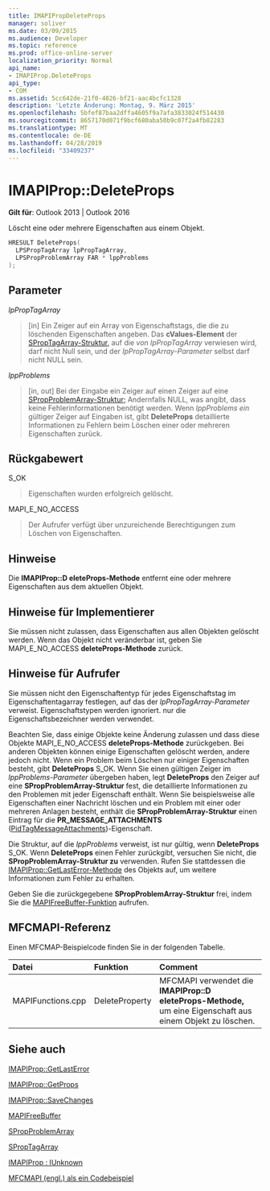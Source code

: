 ```yaml
---
title: IMAPIPropDeleteProps
manager: soliver
ms.date: 03/09/2015
ms.audience: Developer
ms.topic: reference
ms.prod: office-online-server
localization_priority: Normal
api_name:
- IMAPIProp.DeleteProps
api_type:
- COM
ms.assetid: 5cc642de-21f0-4826-bf21-aac4bcfc1328
description: 'Letzte Änderung: Montag, 9. März 2015'
ms.openlocfilehash: 5bfef87baa2dffa4605f9a7afa3833024f514430
ms.sourcegitcommit: 8657170d071f9bcf680aba50b9c07f2a4fb82283
ms.translationtype: MT
ms.contentlocale: de-DE
ms.lasthandoff: 04/28/2019
ms.locfileid: "33409237"
---
```

# <a name="imapipropdeleteprops"></a>IMAPIProp::DeleteProps

  
  
**Gilt für**: Outlook 2013 | Outlook 2016 
  
Löscht eine oder mehrere Eigenschaften aus einem Objekt. 
  
```cpp
HRESULT DeleteProps(
  LPSPropTagArray lpPropTagArray,
  LPSPropProblemArray FAR * lppProblems
);
```

## <a name="parameters"></a>Parameter

 _lpPropTagArray_
  
> [in] Ein Zeiger auf ein Array von Eigenschaftstags, die die zu löschenden Eigenschaften angeben. Das **cValues-Element** der [SPropTagArray-Struktur,](sproptagarray.md) auf die  _von lpPropTagArray_ verwiesen wird, darf nicht Null sein, und der  _lpPropTagArray-Parameter_ selbst darf nicht NULL sein. 
    
 _lppProblems_
  
> [in, out] Bei der Eingabe ein Zeiger auf einen Zeiger auf eine [SPropProblemArray-Struktur;](spropproblemarray.md) Andernfalls NULL, was angibt, dass keine Fehlerinformationen benötigt werden. Wenn  _lppProblems ein_ gültiger Zeiger auf Eingaben ist, gibt **DeleteProps** detaillierte Informationen zu Fehlern beim Löschen einer oder mehreren Eigenschaften zurück. 
    
## <a name="return-value"></a>Rückgabewert

S_OK 
  
> Eigenschaften wurden erfolgreich gelöscht.
    
MAPI_E_NO_ACCESS 
  
> Der Aufrufer verfügt über unzureichende Berechtigungen zum Löschen von Eigenschaften.
    
## <a name="remarks"></a>Hinweise

Die **IMAPIProp::D eleteProps-Methode** entfernt eine oder mehrere Eigenschaften aus dem aktuellen Objekt. 
  
## <a name="notes-to-implementers"></a>Hinweise für Implementierer

Sie müssen nicht zulassen, dass Eigenschaften aus allen Objekten gelöscht werden. Wenn das Objekt nicht veränderbar ist, geben Sie MAPI_E_NO_ACCESS **deleteProps-Methode** zurück. 
  
## <a name="notes-to-callers"></a>Hinweise für Aufrufer

Sie müssen nicht den Eigenschaftentyp für jedes Eigenschaftstag im Eigenschaftentagarray festlegen, auf das der  _lpPropTagArray-Parameter_ verweist. Eigenschaftstypen werden ignoriert. nur die Eigenschaftsbezeichner werden verwendet. 
  
Beachten Sie, dass einige Objekte keine Änderung zulassen und dass diese Objekte MAPI_E_NO_ACCESS **deleteProps-Methode** zurückgeben. Bei anderen Objekten können einige Eigenschaften gelöscht werden, andere jedoch nicht. Wenn ein Problem beim Löschen nur einiger Eigenschaften besteht, gibt **DeleteProps** S_OK. Wenn Sie einen gültigen Zeiger im  _lppProblems-Parameter_ übergeben haben, legt **DeleteProps** den Zeiger auf eine **SPropProblemArray-Struktur** fest, die detaillierte Informationen zu den Problemen mit jeder Eigenschaft enthält. Wenn Sie beispielsweise alle Eigenschaften einer Nachricht löschen und ein Problem mit einer oder mehreren Anlagen besteht, enthält die **SPropProblemArray-Struktur** einen Eintrag für die **PR_MESSAGE_ATTACHMENTS** ([PidTagMessageAttachments](pidtagmessageattachments-canonical-property.md))-Eigenschaft. 
  
Die Struktur, auf die  _lppProblems_ verweist, ist nur gültig, wenn **DeleteProps** S_OK. Wenn **DeleteProps** einen Fehler zurückgibt, versuchen Sie nicht, die **SPropProblemArray-Struktur zu** verwenden. Rufen Sie stattdessen die [IMAPIProp::GetLastError-Methode](imapiprop-getlasterror.md) des Objekts auf, um weitere Informationen zum Fehler zu erhalten. 
  
Geben Sie die zurückgegebene **SPropProblemArray-Struktur** frei, indem Sie die [MAPIFreeBuffer-Funktion](mapifreebuffer.md) aufrufen. 
  
## <a name="mfcmapi-reference"></a>MFCMAPI-Referenz

Einen MFCMAP-Beispielcode finden Sie in der folgenden Tabelle.
  
|**Datei**|**Funktion**|**Comment**|
|:-----|:-----|:-----|
|MAPIFunctions.cpp  <br/> |DeleteProperty  <br/> |MFCMAPI verwendet die **IMAPIProp::D eleteProps-Methode,** um eine Eigenschaft aus einem Objekt zu löschen.  <br/> |
   
## <a name="see-also"></a>Siehe auch



[IMAPIProp::GetLastError](imapiprop-getlasterror.md)
  
[IMAPIProp::GetProps](imapiprop-getprops.md)
  
[IMAPIProp::SaveChanges](imapiprop-savechanges.md)
  
[MAPIFreeBuffer](mapifreebuffer.md)
  
[SPropProblemArray](spropproblemarray.md)
  
[SPropTagArray](sproptagarray.md)
  
[IMAPIProp : IUnknown](imapipropiunknown.md)


[MFCMAPI (engl.) als ein Codebeispiel](mfcmapi-as-a-code-sample.md)

